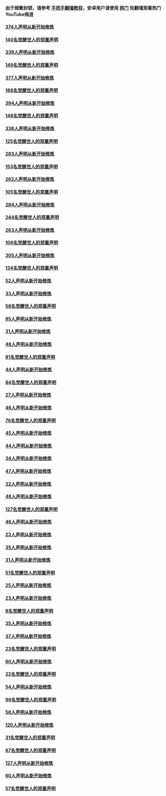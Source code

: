 #### 由于频繁封锁，请参考 [手把手翻墙教程](https://github.com/gfw-breaker/guides/wiki/)，安卓用户请使用 [网门](https://github.com/gfw-breaker/nogfw/blob/master/dl.md?t=05190600) 免翻墙观看热门YouTube频道 

#### [374人声明从新开始修炼](../pages/91/425811.md?t=05190600) 

#### [140名觉醒世人的郑重声明](../pages/91/425810.md?t=05190600) 

#### [339人声明从新开始修炼](../pages/91/425690.md?t=05190600) 

#### [149名觉醒世人的郑重声明](../pages/91/425689.md?t=05190600) 

#### [377人声明从新开始修炼](../pages/91/424867.md?t=05190600) 

#### [188名觉醒世人的郑重声明](../pages/91/424866.md?t=05190600) 

#### [394人声明从新开始修炼](../pages/91/423914.md?t=05190600) 

#### [148名觉醒世人的郑重声明](../pages/91/423913.md?t=05190600) 

#### [338人声明从新开始修炼](../pages/91/423540.md?t=05190600) 

#### [125名觉醒世人的郑重声明](../pages/91/423539.md?t=05190600) 

#### [283人声明从新开始修炼](../pages/91/423296.md?t=05190600) 

#### [153名觉醒世人的郑重声明](../pages/91/423295.md?t=05190600) 

#### [262人声明从新开始修炼](../pages/91/423004.md?t=05190600) 

#### [105名觉醒世人的郑重声明](../pages/91/423003.md?t=05190600) 

#### [284人声明从新开始修炼](../pages/91/422707.md?t=05190600) 

#### [244名觉醒世人的郑重声明](../pages/91/422706.md?t=05190600) 

#### [263人声明从新开始修炼](../pages/91/422553.md?t=05190600) 

#### [106名觉醒世人的郑重声明](../pages/91/422552.md?t=05190600) 

#### [305人声明从新开始修炼](../pages/91/422153.md?t=05190600) 

#### [134名觉醒世人的郑重声明](../pages/91/422152.md?t=05190600) 

#### [52人声明从新开始修炼](../pages/91/421846.md?t=05190600) 

#### [33人声明从新开始修炼](../pages/91/421804.md?t=05190600) 

#### [58名觉醒世人的郑重声明](../pages/91/421845.md?t=05190600) 

#### [85人声明从新开始修炼](../pages/91/421769.md?t=05190600) 

#### [31人声明从新开始修炼](../pages/91/421763.md?t=05190600) 

#### [48人声明从新开始修炼](../pages/91/421605.md?t=05190600) 

#### [81名觉醒世人的郑重声明](../pages/91/421656.md?t=05190600) 

#### [44人声明从新开始修炼](../pages/91/421544.md?t=05190600) 

#### [84名觉醒世人的郑重声明](../pages/91/421543.md?t=05190600) 

#### [27人声明从新开始修炼](../pages/91/421465.md?t=05190600) 

#### [46人声明从新开始修炼](../pages/91/421454.md?t=05190600) 

#### [76名觉醒世人的郑重声明](../pages/91/421453.md?t=05190600) 

#### [45人声明从新开始修炼](../pages/91/421452.md?t=05190600) 

#### [44人声明从新开始修炼](../pages/91/421422.md?t=05190600) 

#### [34人声明从新开始修炼](../pages/91/421322.md?t=05190600) 

#### [47人声明从新开始修炼](../pages/91/421264.md?t=05190600) 

#### [32人声明从新开始修炼](../pages/91/421225.md?t=05190600) 

#### [48人声明从新开始修炼](../pages/91/421202.md?t=05190600) 

#### [127名觉醒世人的郑重声明](../pages/91/421224.md?t=05190600) 

#### [46人声明从新开始修炼](../pages/91/421203.md?t=05190600) 

#### [23人声明从新开始修炼](../pages/91/421138.md?t=05190600) 

#### [35人声明从新开始修炼](../pages/91/421122.md?t=05190600) 

#### [31人声明从新开始修炼](../pages/91/421081.md?t=05190600) 

#### [51名觉醒世人的郑重声明](../pages/91/421080.md?t=05190600) 

#### [25人声明从新开始修炼](../pages/91/421020.md?t=05190600) 

#### [23人声明从新开始修炼](../pages/91/420884.md?t=05190600) 

#### [8名觉醒世人的郑重声明](../pages/91/420883.md?t=05190600) 

#### [35人声明从新开始修炼](../pages/91/420809.md?t=05190600) 

#### [37人声明从新开始修炼](../pages/91/420766.md?t=05190600) 

#### [23名觉醒世人的郑重声明](../pages/91/420765.md?t=05190600) 

#### [60人声明从新开始修炼](../pages/91/420727.md?t=05190600) 

#### [22名觉醒世人的郑重声明](../pages/91/420726.md?t=05190600) 

#### [54人声明从新开始修炼](../pages/91/420529.md?t=05190600) 

#### [99名觉醒世人的郑重声明](../pages/91/420528.md?t=05190600) 

#### [58人声明从新开始修炼](../pages/91/420198.md?t=05190600) 

#### [120人声明从新开始修炼](../pages/91/420141.md?t=05190600) 

#### [31名觉醒世人的郑重声明](../pages/91/420197.md?t=05190600) 

#### [67名觉醒世人的郑重声明](../pages/91/420140.md?t=05190600) 

#### [127人声明从新开始修炼](../pages/91/420082.md?t=05190600) 

#### [60人声明从新开始修炼](../pages/91/420081.md?t=05190600) 

#### [57名觉醒世人的郑重声明](../pages/91/420080.md?t=05190600) 

